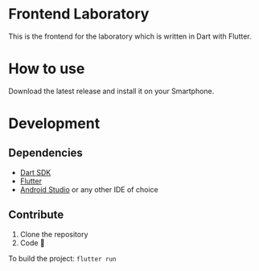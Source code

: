 # Frontend Laboratory
This is the frontend for the laboratory which is written in Dart with Flutter.

# How to use
Download the latest release and install it on your Smartphone.

# Development
## Dependencies
- [Dart SDK](https://dart.dev/get-dart)
- [Flutter](https://flutter.dev/)
- [Android Studio](https://developer.android.com/studio) or any other IDE of choice

## Contribute
1. Clone the repository
2. Code 🎉

To build the project:
```flutter run```
